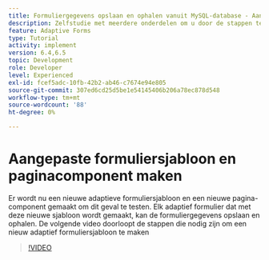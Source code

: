```yaml
---
title: Formuliergegevens opslaan en ophalen vanuit MySQL-database - Aangepaste formuliersjabloon en paginacomponent maken
description: Zelfstudie met meerdere onderdelen om u door de stappen te laten lopen die nodig zijn voor het opslaan en ophalen van formuliergegevens
feature: Adaptive Forms
type: Tutorial
activity: implement
version: 6.4,6.5
topic: Development
role: Developer
level: Experienced
exl-id: fcef5adc-10fb-42b2-ab46-c7674e94e805
source-git-commit: 307ed6cd25d5be1e54145406b206a78ec878d548
workflow-type: tm+mt
source-wordcount: '88'
ht-degree: 0%

---
```


# Aangepaste formuliersjabloon en paginacomponent maken

Er wordt nu een nieuwe adaptieve formuliersjabloon en een nieuwe pagina-component gemaakt om dit geval te testen. Elk adaptief formulier dat met deze nieuwe sjabloon wordt gemaakt, kan de formuliergegevens opslaan en ophalen.
De volgende video doorloopt de stappen die nodig zijn om een nieuw adaptief formuliersjabloon te maken
>[!VIDEO](https://video.tv.adobe.com/v/27828?quality=9&learn=on)
